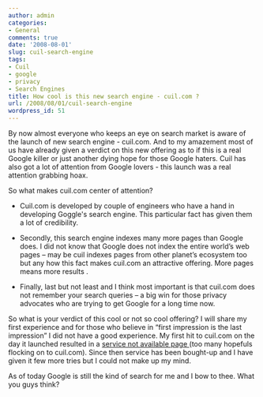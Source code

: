 ```yaml
---
author: admin
categories:
- General
comments: true
date: '2008-08-01'
slug: cuil-search-engine
tags:
- Cuil
- google
- privacy
- Search Engines
title: How cool is this new search engine - cuil.com ?
url: /2008/08/01/cuil-search-engine
wordpress_id: 51
---
```



By now almost everyone who keeps an eye on search market is aware of the launch of new search engine - cuil.com. And to my amazement most of us have already given a verdict on this new offering as to if this is a real Google killer or just another dying hope for those Google haters. Cuil has also got a lot of attention from Google lovers - this launch was a real attention grabbing hoax.

So what makes cuil.com center of attention?



	
  * Cuil.com is developed by couple of engineers who have a hand in developing Goggle's search engine. This particular fact has given them a lot of credibility. 

	
  * Secondly, this search engine indexes many more pages than Google does. I did not know that Google does not index the entire world’s web pages – may be cuil indexes pages from other planet’s ecosystem too but any how this fact makes cuil.com an attractive offering. More pages means more results .

	
  * Finally, last but not least and I think most important is that cuil.com does not remember your search queries – a big win for those privacy advocates who are trying to get Google for a long time now.


So what is your verdict of this cool or not so cool offering? I will share my first experience and for those who believe in “first impression is the last impression” I did not have a good experience. My first hit to cuil.com on the day it launched resulted in a [service not available page ](http://www.cuil.com/info/unavailable.html)(too many hopefuls flocking on to cuil.com). Since then service has been bought-up and I have given it few more tries but I could not make up my mind.

As of today Google is still the kind of search for me and I bow to thee. What you guys think?
